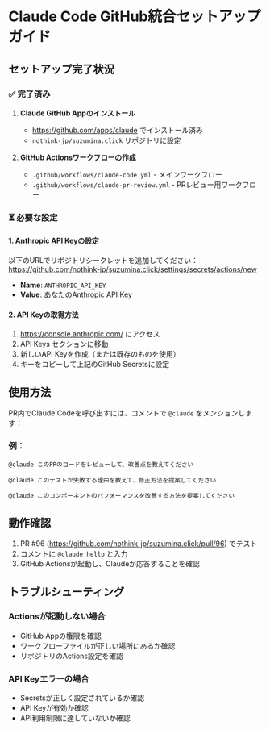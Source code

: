 # Claude Code GitHub統合セットアップガイド

## セットアップ完了状況

### ✅ 完了済み
1. **Claude GitHub Appのインストール**
   - https://github.com/apps/claude でインストール済み
   - `nothink-jp/suzumina.click` リポジトリに設定

2. **GitHub Actionsワークフローの作成**
   - `.github/workflows/claude-code.yml` - メインワークフロー
   - `.github/workflows/claude-pr-review.yml` - PRレビュー用ワークフロー

### ⏳ 必要な設定

#### 1. Anthropic API Keyの設定
以下のURLでリポジトリシークレットを追加してください：
https://github.com/nothink-jp/suzumina.click/settings/secrets/actions/new

- **Name**: `ANTHROPIC_API_KEY`
- **Value**: あなたのAnthropic API Key

#### 2. API Keyの取得方法
1. https://console.anthropic.com/ にアクセス
2. API Keys セクションに移動
3. 新しいAPI Keyを作成（または既存のものを使用）
4. キーをコピーして上記のGitHub Secretsに設定

## 使用方法

PR内でClaude Codeを呼び出すには、コメントで `@claude` をメンションします：

### 例：
```
@claude このPRのコードをレビューして、改善点を教えてください
```

```
@claude このテストが失敗する理由を教えて、修正方法を提案してください
```

```
@claude このコンポーネントのパフォーマンスを改善する方法を提案してください
```

## 動作確認

1. PR #96 (https://github.com/nothink-jp/suzumina.click/pull/96) でテスト
2. コメントに `@claude hello` と入力
3. GitHub Actionsが起動し、Claudeが応答することを確認

## トラブルシューティング

### Actionsが起動しない場合
- GitHub Appの権限を確認
- ワークフローファイルが正しい場所にあるか確認
- リポジトリのActions設定を確認

### API Keyエラーの場合
- Secretsが正しく設定されているか確認
- API Keyが有効か確認
- API利用制限に達していないか確認